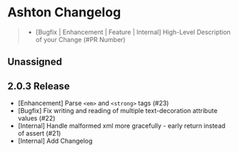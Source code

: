 # Ashton Changelog

> - [Bugfix | Enhancement | Feature | Internal] High-Level Description of your Change (#PR Number)

## Unassigned

## 2.0.3 Release
- [Enhancement] Parse `<em>` and `<strong>` tags (#23)
- [Bugfix] Fix writing and reading of multiple text-decoration attribute values (#22)
- [Internal] Handle malformed xml more gracefully - early return instead of assert (#21)
- [Internal] Add Changelog
